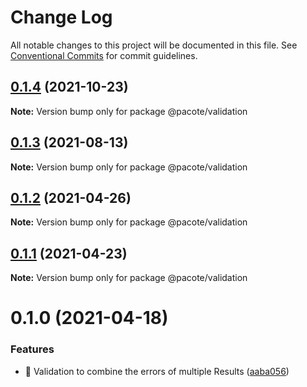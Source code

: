 # Change Log

All notable changes to this project will be documented in this file.
See [Conventional Commits](https://conventionalcommits.org) for commit guidelines.

## [0.1.4](https://github.com/PacoteJS/pacote/compare/@pacote/validation@0.1.3...@pacote/validation@0.1.4) (2021-10-23)

**Note:** Version bump only for package @pacote/validation





## [0.1.3](https://github.com/PacoteJS/pacote/compare/@pacote/validation@0.1.2...@pacote/validation@0.1.3) (2021-08-13)

**Note:** Version bump only for package @pacote/validation





## [0.1.2](https://github.com/PacoteJS/pacote/compare/@pacote/validation@0.1.1...@pacote/validation@0.1.2) (2021-04-26)

**Note:** Version bump only for package @pacote/validation





## [0.1.1](https://github.com/PacoteJS/pacote/compare/@pacote/validation@0.1.0...@pacote/validation@0.1.1) (2021-04-23)

**Note:** Version bump only for package @pacote/validation





# 0.1.0 (2021-04-18)


### Features

* 🎸 Validation to combine the errors of multiple Results ([aaba056](https://github.com/PacoteJS/pacote/commit/aaba05631eda58b68dd8f831636dd4c2ccdba8ff))
